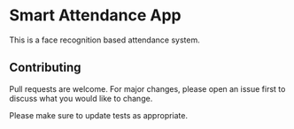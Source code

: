 # Smart Attendance App

This is a face recognition based attendance system.


## Contributing
Pull requests are welcome. For major changes, please open an issue first to discuss what you would like to change.

Please make sure to update tests as appropriate.

